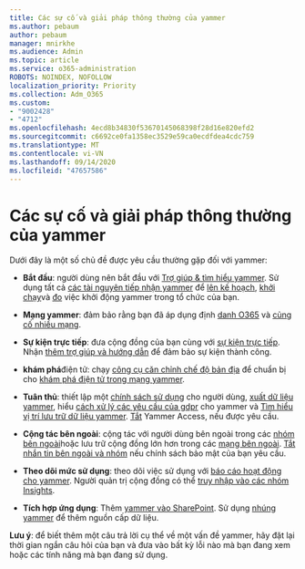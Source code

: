 ```yaml
---
title: Các sự cố và giải pháp thông thường của yammer
ms.author: pebaum
author: pebaum
manager: mnirkhe
ms.audience: Admin
ms.topic: article
ms.service: o365-administration
ROBOTS: NOINDEX, NOFOLLOW
localization_priority: Priority
ms.collection: Adm_O365
ms.custom:
- "9002428"
- "4712"
ms.openlocfilehash: 4ecd8b34830f53670145068398f28d16e820efd2
ms.sourcegitcommit: c6692ce0fa1358ec3529e59ca0ecdfdea4cdc759
ms.translationtype: MT
ms.contentlocale: vi-VN
ms.lasthandoff: 09/14/2020
ms.locfileid: "47657586"
---
```

# <a name="yammer-common-issues-and-resolutions"></a>Các sự cố và giải pháp thông thường của yammer

Dưới đây là một số chủ đề được yêu cầu thường gặp đối với yammer:

- **Bắt đầu**: người dùng nên bắt đầu với [Trợ giúp & tìm hiểu yammer](https://support.office.com/yammer). Sử dụng tất cả [các tài nguyên tiếp nhận yammer](https://aka.ms/yamresources) để [lên kế hoạch](https://aka.ms/YamSuccessGuide), [khởi chạy](https://aka.ms/YamLaunchPlaybook)và [đo](https://aka.ms/YamMeasureSuccesGuide) việc khởi động yammer trong tổ chức của bạn. 

- **Mạng yammer**: đảm bảo rằng bạn đã áp dụng định [danh O365](https://docs.microsoft.com/yammer/configure-your-yammer-network/enforce-office-365-identity) và [củng cố nhiều mạng](https://docs.microsoft.com/yammer/configure-your-yammer-network/consolidate-multiple-yammer-networks). 

- **Sự kiện trực tiếp**: đưa cộng đồng của bạn cùng với [sự kiện trực tiếp](https://docs.microsoft.com/yammer/manage-yammer-groups/yammer-live-events). Nhận [thêm trợ giúp và hướng dẫn](https://resources.techcommunity.microsoft.com/live-events/assistance/) để đảm bảo sự kiện thành công. 

- **khám phá**điện tử: chạy [công cụ căn chỉnh chế độ bản địa](https://docs.microsoft.com/yammer/configure-your-yammer-network/overview-native-mode) để chuẩn bị cho [khám phá điện tử trong mạng yammer](https://docs.microsoft.com/yammer/manage-security-and-compliance/overview-of-ediscovery). 

- **Tuân thủ**: thiết lập một [chính sách sử dụng](https://docs.microsoft.com/yammer/manage-security-and-compliance/set-up-a-usage-policy) cho người dùng, [xuất dữ liệu yammer](https://docs.microsoft.com/yammer/manage-security-and-compliance/export-yammer-enterprise-data), hiểu [cách xử lý các yêu cầu của gdpr](https://docs.microsoft.com/yammer/manage-security-and-compliance/gdpr-requests-in-yammer-enterprise) cho yammer và [Tìm hiểu vị trí lưu trữ dữ liệu yammer](https://docs.microsoft.com/yammer/manage-security-and-compliance/data-residency). [Tắt](https://docs.microsoft.com/yammer/manage-yammer-users/turn-off-user-access) Yammer Access, nếu được yêu cầu.

- **Cộng tác bên ngoài**: cộng tác với người dùng bên ngoài trong các [nhóm bên ngoài](https://docs.microsoft.com/yammer/work-with-external-users/create-and-manage-external-groups)hoặc lưu trữ cộng đồng lớn hơn trong các [mạng bên ngoài](https://docs.microsoft.com/yammer/work-with-external-users/create-and-manage-an-external-network). [Tắt nhắn tin bên ngoài và nhóm](https://docs.microsoft.com/yammer/work-with-external-users/disable-external-messaging) nếu chính sách bảo mật của bạn yêu cầu.

- **Theo dõi mức sử dụng**: theo dõi việc sử dụng với [báo cáo hoạt động cho yammer](https://docs.microsoft.com/microsoft-365/admin/activity-reports/yammer-activity-report). Người quản trị cộng đồng có thể [truy nhập vào các nhóm Insights](https://support.office.com/article/view-group-insights-in-yammer-73f9fa6d-d442-4f25-9194-d5317c9328ab).

- **Tích hợp ứng dụng**: Thêm [yammer vào SharePoint](https://docs.microsoft.com/yammer/integrate-yammer-with-other-apps/embed-a-feed-into-a-sharepoint-site). Sử dụng [nhúng yammer](https://developer.yammer.com/docs/embed) để thêm nguồn cấp dữ liệu. 

**Lưu ý**: để biết thêm một câu trả lời cụ thể về một vấn đề yammer, hãy đặt lại thời gian ngắn câu hỏi của bạn và đưa vào bất kỳ lỗi nào mà bạn đang xem hoặc các tính năng mà bạn đang sử dụng.
